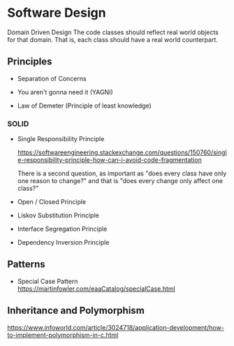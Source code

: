 # Software Design

Domain Driven Design
The code classes should reflect real world objects for that domain. That is, each class should have a real world counterpart.

## Principles

 - Separation of Concerns
 
 - You aren't gonna need it (YAGNI)

 - Law of Demeter (Principle of least knowledge)

### SOLID

 - Single Responsibility Principle
 
   https://softwareengineering.stackexchange.com/questions/150760/single-responsibility-principle-how-can-i-avoid-code-fragmentation
   
   There is a second question, as important as "does every class have only one reason to change?" and that is "does every change only affect one class?"
 
 - Open / Closed Principle
 
 - Liskov Substitution Principle
 
 - Interface Segregation Principle
 
 - Dependency Inversion Principle

## Patterns

 - Special Case Pattern
 https://martinfowler.com/eaaCatalog/specialCase.html


## Inheritance and Polymorphism

https://www.infoworld.com/article/3024718/application-development/how-to-implement-polymorphism-in-c.html

